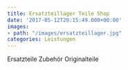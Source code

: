 ```yaml
---
title: Ersatzteillager Teile Shop
date: '2017-05-12T20:15:49.000+00:00'
images:
- path: "/images/ersatzteillager.jpg"
categories: Leistungen
---
```


Ersatzteile Zubehör Originalteile

